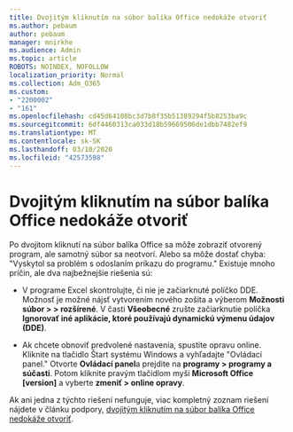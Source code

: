 ```yaml
---
title: Dvojitým kliknutím na súbor balíka Office nedokáže otvoriť
ms.author: pebaum
author: pebaum
manager: mnirkhe
ms.audience: Admin
ms.topic: article
ROBOTS: NOINDEX, NOFOLLOW
localization_priority: Normal
ms.collection: Adm_O365
ms.custom:
- "2200002"
- "161"
ms.openlocfilehash: cd45d64108bc3d7b8f35b51389294f5b8253ba9c
ms.sourcegitcommit: 6df4460313ca033d18b59669506de1dbb7482ef9
ms.translationtype: MT
ms.contentlocale: sk-SK
ms.lasthandoff: 03/10/2020
ms.locfileid: "42573598"
---
```

# <a name="double-clicking-an-office-file-fails-to-open-it"></a>Dvojitým kliknutím na súbor balíka Office nedokáže otvoriť

Po dvojitom kliknutí na súbor balíka Office sa môže zobraziť otvorený program, ale samotný súbor sa neotvorí. Alebo sa môže dostať chyba: "Vyskytol sa problém s odoslaním príkazu do programu." Existuje mnoho príčin, ale dva najbežnejšie riešenia sú:

- V programe Excel skontrolujte, či nie je začiarknuté políčko DDE. Možnosť je možné nájsť vytvorením nového zošita a výberom **Možnosti súbor > > rozšírené**. V časti **Všeobecné** zrušte začiarknutie políčka **Ignorovať iné aplikácie, ktoré používajú dynamickú výmenu údajov (DDE)**.

- Ak chcete obnoviť predvolené nastavenia, spustite opravu online. Kliknite na tlačidlo Štart systému Windows a vyhľadajte "Ovládací panel." Otvorte **Ovládací panel**a prejdite na **programy > programy a súčasti**. Potom kliknite pravým tlačidlom myši **Microsoft Office [version]** a vyberte **zmeniť > online opravy**.

Ak ani jedna z týchto riešení nefunguje, viac kompletný zoznam riešení nájdete v článku podpory, [dvojitým kliknutím na súbor balíka Office nedokáže otvoriť](https://support.office.com/article/Double-clicking-an-Office-file-fails-to-open-it-1e9c0ad9-34c8-4440-a42e-d30186b29ed6).
